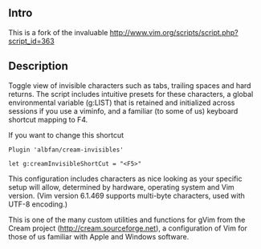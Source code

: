 ## Intro
This is a fork of the invaluable http://www.vim.org/scripts/script.php?script_id=363

## Description
Toggle view of invisible characters such as tabs, trailing spaces and hard returns. The script includes intuitive presets for these characters, a global environmental variable (g:LIST) that is retained and initialized across sessions if you use a viminfo, and a familiar (to some of us) keyboard shortcut mapping to F4.

If you want to change this shortcut 

```vim
Plugin 'albfan/cream-invisibles'

let g:creamInvisibleShortCut = "<F5>"
```

This configuration includes characters as nice looking as your specific setup will allow, determined by hardware, operating system and Vim version. (Vim version 6.1.469 supports multi-byte characters, used with UTF-8 encoding.)

This is one of the many custom utilities and functions for gVim from the Cream project (http://cream.sourceforge.net), a configuration of Vim for those of us familiar with Apple and Windows software. 


